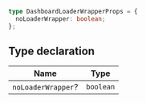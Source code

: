 ```ts
type DashboardLoaderWrapperProps = {
  noLoaderWrapper: boolean;
};
```

## Type declaration

| Name | Type |
| ------ | ------ |
| <a id="noloaderwrapper"></a> `noLoaderWrapper`? | `boolean` |
